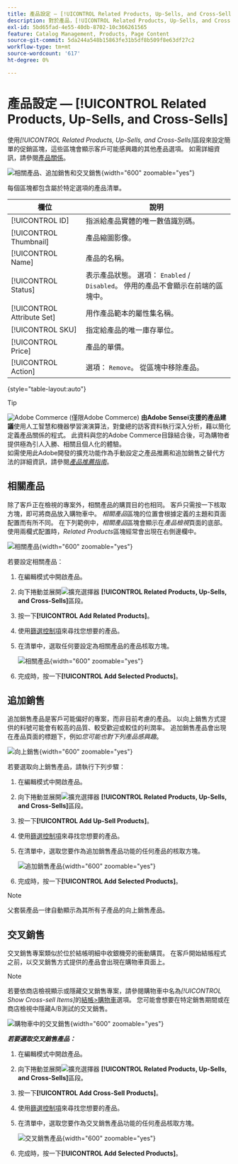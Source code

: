 ```yaml
---
title: 產品設定 — [!UICONTROL Related Products, Up-Sells, and Cross-Sells]
description: 對於產品，[!UICONTROL Related Products, Up-Sells, and Cross-Sells]設定會在產品頁面上定義簡單的促銷區塊，以強調其他產品的選擇。
exl-id: 5bd65fad-4e55-40db-8702-10c366261565
feature: Catalog Management, Products, Page Content
source-git-commit: 5da244a548b15863fe31b5df8b509f8e63df27c2
workflow-type: tm+mt
source-wordcount: '617'
ht-degree: 0%

---
```


# 產品設定 — [!UICONTROL Related Products, Up-Sells, and Cross-Sells]

使用&#x200B;_[!UICONTROL Related Products, Up-Sells, and Cross-Sells]_&#x200B;區段來設定簡單的促銷區塊，這些區塊會顯示客戶可能感興趣的其他產品選項。 如需詳細資訊，請參閱[產品關係](../merchandising-promotions/product-relationships.md)。

![相關產品、追加銷售和交叉銷售](./assets/product-related-up-sell-cross-sell.png){width="600" zoomable="yes"}

每個區塊都包含屬於特定選項的產品清單。

| 欄位 | 說明 |
|--- |--- |
| [!UICONTROL ID] | 指派給產品實體的唯一數值識別碼。 |
| [!UICONTROL Thumbnail] | 產品縮圖影像。 |
| [!UICONTROL Name] | 產品的名稱。 |
| [!UICONTROL Status] | 表示產品狀態。 選項： `Enabled` / `Disabled`。 停用的產品不會顯示在前端的區塊中。 |
| [!UICONTROL Attribute Set] | 用作產品範本的屬性集名稱。 |
| [!UICONTROL SKU] | 指定給產品的唯一庫存單位。 |
| [!UICONTROL Price] | 產品的單價。 |
| [!UICONTROL Action] | 選項： `Remove`。 從區塊中移除產品。 |

{style="table-layout:auto"}

>[!TIP]
>
>![Adobe Commerce](../assets/adobe-logo.svg) (僅限Adobe Commerce) **由Adobe Sensei支援的產品建議**&#x200B;使用人工智慧和機器學習演演算法，對彙總的訪客資料執行深入分析，藉以簡化定義產品關係的程式。 此資料與您的Adobe Commerce目錄結合後，可為購物者提供極為引人入勝、相關且個人化的體驗。
><br/>
>如需使用此Adobe開發的擴充功能作為手動設定之產品推薦和追加銷售之替代方法的詳細資訊，請參閱&#x200B;_[產品推薦指南](https://experienceleague.adobe.com/docs/commerce/product-recommendations/guide-overview.html)_。

## 相關產品

除了客戶正在檢視的專案外，相關產品的購買目的也相同。 客戶只需按一下核取方塊，即可將商品放入購物車中。 _相關產品_&#x200B;區塊的位置會根據定義的主題和頁面配置而有所不同。 在下列範例中，_相關產品_&#x200B;區塊會顯示在&#x200B;_產品檢視_&#x200B;頁面的底部。 使用兩欄式配置時，_Related Products_&#x200B;區塊經常會出現在右側邊欄中。

![相關產品](./assets/storefront-product-related-products.png){width="600" zoomable="yes"}

若要設定相關產品：

1. 在編輯模式中開啟產品。

1. 向下捲動並展開![擴充選擇器](../assets/icon-display-expand.png) **[!UICONTROL Related Products, Up-Sells, and Cross-Sells]**&#x200B;區段。

1. 按一下&#x200B;**[!UICONTROL Add Related Products]**。

1. 使用[篩選控制項](../getting-started/admin-grid-controls.md)來尋找您想要的產品。

1. 在清單中，選取任何要設定為相關產品的產品核取方塊。

   ![相關產品](./assets/products-related-add.png){width="600" zoomable="yes"}

1. 完成時，按一下&#x200B;**[!UICONTROL Add Selected Products]**。

## 追加銷售

追加銷售產品是客戶可能偏好的專案，而非目前考慮的產品。 以向上銷售方式提供的料號可能會有較高的品質、較受歡迎或較佳的利潤率。 追加銷售產品會出現在產品頁面的標題下，例如&#x200B;_您可能也對下列產品感興趣_。

![向上銷售](./assets/storefront-product-upsell.png){width="600" zoomable="yes"}

若要選取向上銷售產品，請執行下列步驟：

1. 在編輯模式中開啟產品。

1. 向下捲動並展開![擴充選擇器](../assets/icon-display-expand.png) **[!UICONTROL Related Products, Up-Sells, and Cross-Sells]**&#x200B;區段。

1. 按一下&#x200B;**[!UICONTROL Add Up-Sell Products]**。

1. 使用[篩選控制項](../getting-started/admin-grid-controls.md)來尋找您想要的產品。

1. 在清單中，選取您要作為追加銷售產品功能的任何產品的核取方塊。

   ![追加銷售產品](./assets/product-up-sell-add.png){width="600" zoomable="yes"}

1. 完成時，按一下&#x200B;**[!UICONTROL Add Selected Products]**。

>[!NOTE]
>
>父套裝產品一律自動顯示為其所有子產品的向上銷售產品。

## 交叉銷售

交叉銷售專案類似於位於結帳明細中收銀機旁的衝動購買。 在客戶開始結帳程式之前，以交叉銷售方式提供的產品會出現在購物車頁面上。

>[!NOTE]
>
>若要依商店檢視顯示或隱藏交叉銷售專案，請參閱購物車中名為&#x200B;_[!UICONTROL Show Cross-sell Items]_&#x200B;的[結帳>購物車](../configuration-reference/sales/checkout.md)選項。 您可能會想要在特定銷售期間或在商店檢視中隱藏A/B測試的交叉銷售。

![購物車中的交叉銷售](./assets/storefront-cart-cross-sells.png){width="600" zoomable="yes"}

**_若要選取交叉銷售產品：_**

1. 在編輯模式中開啟產品。

1. 向下捲動並展開![擴充選擇器](../assets/icon-display-expand.png) **[!UICONTROL Related Products, Up-Sells, and Cross-Sells]**&#x200B;區段。

1. 按一下&#x200B;**[!UICONTROL Add Cross-Sell Products]**。

1. 使用[篩選控制項](../getting-started/admin-grid-controls.md)來尋找您想要的產品。

1. 在清單中，選取您要作為交叉銷售產品功能的任何產品核取方塊。

   ![交叉銷售產品](./assets/product-cross-sell-add.png){width="600" zoomable="yes"}

1. 完成時，按一下&#x200B;**[!UICONTROL Add Selected Products]**。
